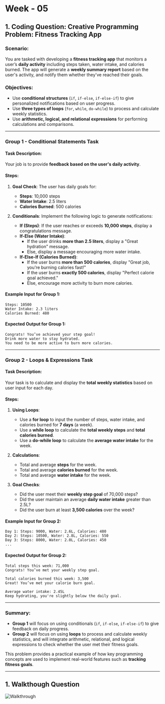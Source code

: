 # Week - 05 

## 1. Coding Question: Creative Programming Problem: Fitness Tracking App

### Scenario:

You are tasked with developing a **fitness tracking app** that monitors a user’s **daily activity** including steps taken, water intake, and calories burned. The app will generate a **weekly summary report** based on the user's activity, and notify them whether they've reached their goals.

### Objectives:
- Use **conditional structures** (`if`, `if-else`, `if-else-if`) to give personalized notifications based on user progress.
- Use **three types of loops** (`for`, `while`, `do-while`) to process and calculate weekly statistics.
- Use **arithmetic, logical, and relational expressions** for performing calculations and comparisons.

---

### Group 1 - Conditional Statements Task

#### Task Description:
Your job is to provide **feedback based on the user's daily activity**.

#### Steps:
1. **Goal Check**: The user has daily goals for:
   - **Steps**: 10,000 steps
   - **Water Intake**: 2.5 liters
   - **Calories Burned**: 500 calories

2. **Conditionals**: Implement the following logic to generate notifications:
   - **If (Steps)**: If the user reaches or exceeds **10,000 steps**, display a congratulations message.
   - **If-Else (Water Intake)**: 
     - If the user drinks **more than 2.5 liters**, display a "Great hydration" message.
     - Else, display a message encouraging more water intake.
   - **If-Else-If (Calories Burned)**:
     - If the user burns **more than 500 calories**, display "Great job, you're burning calories fast!"
     - If the user burns **exactly 500 calories**, display "Perfect calorie goal achieved."
     - Else, encourage more activity to burn more calories.

#### Example Input for Group 1:

```text
Steps: 10500
Water Intake: 2.3 liters
Calories Burned: 480
```

#### Expected Output for Group 1:

```text
Congrats! You’ve achieved your step goal!
Drink more water to stay hydrated.
You need to be more active to burn more calories.
```

---

### Group 2 - Loops & Expressions Task

#### Task Description:
Your task is to calculate and display the **total weekly statistics** based on user input for each day.

#### Steps:
1. **Using Loops**:
   - Use a **for loop** to input the number of steps, water intake, and calories burned for **7 days** (a week).
   - Use a **while loop** to calculate the **total weekly steps** and **total calories burned**.
   - Use a **do-while loop** to calculate the **average water intake** for the week.

2. **Calculations**:
   - Total and average **steps** for the week.
   - Total and average **calories burned** for the week.
   - Total and average **water intake** for the week.

3. **Goal Checks**:
   - Did the user meet their **weekly step goal** of 70,000 steps?
   - Did the user maintain an average **daily water intake** greater than 2.5L?
   - Did the user burn at least **3,500 calories** over the week?

#### Example Input for Group 2:

```text
Day 1: Steps: 9000, Water: 2.6L, Calories: 480
Day 2: Steps: 10500, Water: 2.8L, Calories: 550
Day 3: Steps: 8000, Water: 2.0L, Calories: 450
...
```

#### Expected Output for Group 2:

```text
Total steps this week: 71,000
Congrats! You’ve met your weekly step goal.

Total calories burned this week: 3,500
Great! You’ve met your calorie burn goal.

Average water intake: 2.45L
Keep hydrating, you're slightly below the daily goal.
```

---

### Summary:

- **Group 1** will focus on using conditionals (`if`, `if-else`, `if-else-if`) to give feedback on daily progress.
- **Group 2** will focus on using **loops** to process and calculate weekly statistics, and will integrate arithmetic, relational, and logical expressions to check whether the user met their fitness goals.

This problem provides a practical example of how key programming concepts are used to implement real-world features such as **tracking fitness goals**.

--- 

## 1. Walkthough Question

![Walkthrough](https://github.com/user-attachments/assets/7bbfdb98-0df5-406e-b23e-ccb46aff2a0c)


